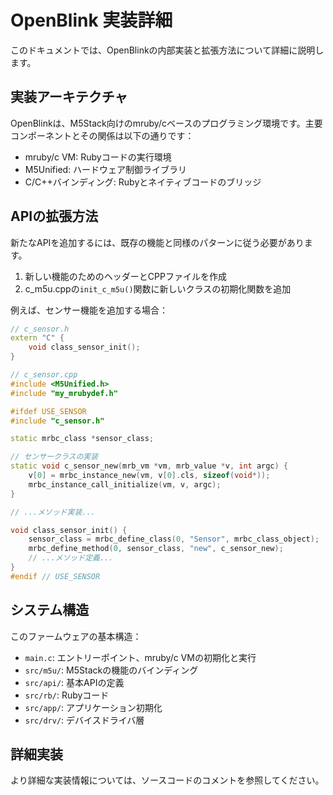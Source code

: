 # OpenBlink 実装詳細

このドキュメントでは、OpenBlinkの内部実装と拡張方法について詳細に説明します。

## 実装アーキテクチャ

OpenBlinkは、M5Stack向けのmruby/cベースのプログラミング環境です。主要コンポーネントとその関係は以下の通りです：

- mruby/c VM: Rubyコードの実行環境
- M5Unified: ハードウェア制御ライブラリ
- C/C++バインディング: Rubyとネイティブコードのブリッジ

## APIの拡張方法

新たなAPIを追加するには、既存の機能と同様のパターンに従う必要があります。

1. 新しい機能のためのヘッダーとCPPファイルを作成
2. c_m5u.cppの`init_c_m5u()`関数に新しいクラスの初期化関数を追加

例えば、センサー機能を追加する場合：

```cpp
// c_sensor.h
extern "C" {
    void class_sensor_init();
}

// c_sensor.cpp
#include <M5Unified.h>
#include "my_mrubydef.h"

#ifdef USE_SENSOR
#include "c_sensor.h"

static mrbc_class *sensor_class;

// センサークラスの実装
static void c_sensor_new(mrb_vm *vm, mrb_value *v, int argc) {
    v[0] = mrbc_instance_new(vm, v[0].cls, sizeof(void*));
    mrbc_instance_call_initialize(vm, v, argc);
}

// ...メソッド実装...

void class_sensor_init() {
    sensor_class = mrbc_define_class(0, "Sensor", mrbc_class_object);
    mrbc_define_method(0, sensor_class, "new", c_sensor_new);
    // ...メソッド定義...
}
#endif // USE_SENSOR
```

## システム構造

このファームウェアの基本構造：

- `main.c`: エントリーポイント、mruby/c VMの初期化と実行
- `src/m5u/`: M5Stackの機能のバインディング
- `src/api/`: 基本APIの定義
- `src/rb/`: Rubyコード
- `src/app/`: アプリケーション初期化
- `src/drv/`: デバイスドライバ層

## 詳細実装

より詳細な実装情報については、ソースコードのコメントを参照してください。 
